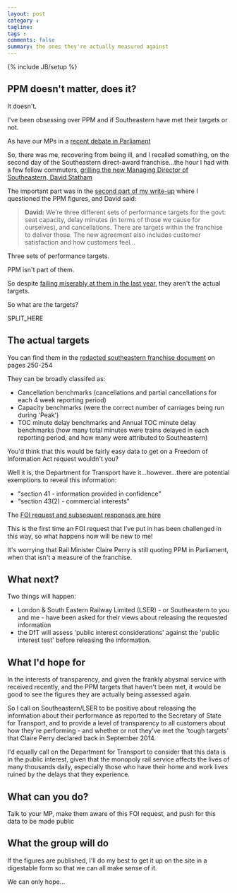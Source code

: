 ```yaml
---
layout: post
category : 
tagline: 
tags : 
comments: false
summary: the ones they're actually measured against
---
```


{% include JB/setup %}

## PPM doesn't matter, does it?

It doesn't.

I've been obsessing over PPM and if Southeastern have met their targets or not.

As have our MPs in a [recent debate in Parliament](https://hansard.digiminster.com/commons/2016-03-02/debates/16030288000001/SoutheasternTrainServices)

So, there was me, recovering from being ill, and I recalled something, on the second day of the Southeastern direct-award franchise...the hour I had with a few fellow commuters, [grilling the new Managing Director of Southeastern, David Statham](http://philrogers.me/1013a)

The important part was in the [second part of my write-up](http://philrogers.me/1014a) where I questioned the PPM figures, and David said:

> <b>David:</b> We’re three different sets of performance targets for the govt: seat capacity, delay minutes (in terms of those we cause for ourselves), and cancellations. There are targets within the franchise to deliver those. The new agreement also includes customer satisfaction and how customers feel…

Three sets of performance targets.

PPM isn't part of them.

So despite [failing miserably at them in the last year](http://serailaction.uk/2016-01-19-Southeastern-performance.html), they aren't the actual targets.

So what are the targets?

SPLIT_HERE

## The actual targets

You can find them in the [redacted southeastern franchise document](https://www.gov.uk/government/uploads/system/uploads/attachment_data/file/485668/red_lser-rail-franchise-agreement.pdf) on pages 250-254

They can be broadly classifed as:

- Cancellation benchmarks (cancellations and partial cancellations for each 4 week reporting period)
- Capacity benchmarks (were the correct number of carriages being run during 'Peak')
- TOC minute delay benchmarks and Annual TOC minute delay benchmarks (how many total minutes were trains delayed in each reporting period, and how many were attributed to Southeastern)

You'd think that this would be fairly easy data to get on a Freedom of Information Act request wouldn't you?

Well it is, the Department for Transport have it...however...there are potential exemptions to reveal this information:

- "section 41 - information provided in confidence"
- "section 43(2) - commercial interests"

The [FOI request and subsequent responses are here](https://www.whatdotheyknow.com/request/performance_stats_for_southeaste#incoming-779556)

This is the first time an FOI request that I've put in has been challenged in this way, so what happens now will be new to me!

It's worrying that Rail Minister Claire Perry is still quoting PPM in Parliament, when that isn't a measure of the franchise.

## What next?

Two things will happen:

- London & South Eastern Railway Limited (LSER) - or Southeastern to you and me - have been asked for their views about releasing the requested information
- the DfT will assess 'public interest considerations' against the 'public interest test' before releasing the information.

## What I'd hope for

In the interests of transparency, and given the frankly abysmal service with received recently, and the PPM targets that haven't been met, it would be good to see the figures they are actually being assessed again.

So I call on Southeastern/LSER to be positive about releasing the information about their performance as reported to the Secretary of State for Transport, and to provide a level of transparency to all customers about how they're performing - and whether or not they've met the 'tough targets' that Claire Perry declared back in September 2014.

I'd equally call on the Department for Transport to consider that this data is in the public interest, given that the monopoly rail service affects the lives of many thousands daily, especially those who have their home and work lives ruined by the delays that they experience.

## What can you do?

Talk to your MP, make them aware of this FOI request, and push for this data to be made public

## What the group will do

If the figures are published, I'll do my best to get it up on the site in a digestable form so that we can all make sense of it.

We can only hope...

